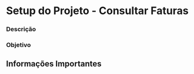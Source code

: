# Setup do Projeto - Consultar Faturas


### Descrição



### Objetivo



## Informações Importantes
